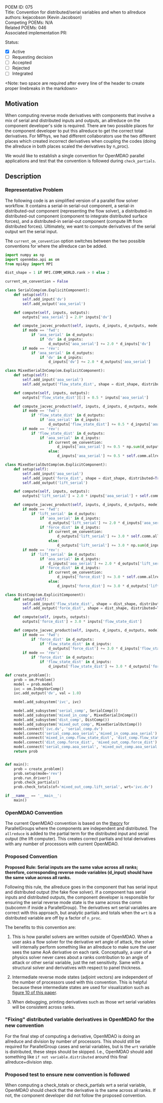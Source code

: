 POEM ID: 075  
Title: Convention for distributed/serial variables and when to allreduce  
authors: kejacobson (Kevin Jacobson)  
Competing POEMs: N/A  
Related POEMs: 046  
Associated implementation PR:  

Status:

- [x] Active
- [ ] Requesting decision
- [ ] Accepted
- [ ] Rejected
- [ ] Integrated

<Note: two space are required after every line of the header to create proper linebreaks in the markdown>

## Motivation

When computing reverse mode derivatives with components that involve a mix of serial
and distributed inputs and outputs, an allreduce on the component developer's side is required.
There are two possible places for the component developer to
put this allreduce to get the correct total derivatives. For MPhys, we had different
collaborators use the two different places which created incorrect derivatives when
coupling the codes (doing the allreduce in both places scaled the derivatives by n_proc).

We would like to establish a single convention for OpenMDAO parallel applications and test that the convention
is followed during `check_partials`.

## Description

### Representative Problem

The following code is an simplified version of a parallel flow solver workflow.
It contains a serial-in serial-out component,
a serial-in distributed-out component (representing the flow solver),
a distributed-in distributed-out component (component to integrate distributed surface forces),
and a distributed-in serial-out component (compute lift from distributed forces).
Ultimately, we want to compute derivatives of the serial output wrt the serial input.

The `current_om_convention` option switches between the two possible conventions for where the allreduce
can be added.

```python
import numpy as np
import openmdao.api as om
from mpi4py import MPI

dist_shape = 1 if MPI.COMM_WORLD.rank > 0 else 2

current_om_convention = False

class SerialComp(om.ExplicitComponent):
    def setup(self):
        self.add_input('dv')
        self.add_output('aoa_serial')

    def compute(self, inputs, outputs):
        outputs['aoa_serial'] = 2.0* inputs['dv']

    def compute_jacvec_product(self, inputs, d_inputs, d_outputs, mode):
        if mode == 'fwd':
            if 'aoa_serial' in d_outputs:
                if 'dv' in d_inputs:
                    d_outputs['aoa_serial'] += 2.0 * d_inputs['dv']
        if mode == 'rev':
            if 'aoa_serial' in d_outputs:
                if 'dv' in d_inputs:
                    d_inputs['dv'] += 2.0 * d_outputs['aoa_serial']

class MixedSerialInComp(om.ExplicitComponent):
    def setup(self):
        self.add_input('aoa_serial')
        self.add_output('flow_state_dist', shape = dist_shape, distributed=True)

    def compute(self, inputs, outputs):
        outputs['flow_state_dist'][:] = 0.5 * inputs['aoa_serial']

    def compute_jacvec_product(self, inputs, d_inputs, d_outputs, mode):
        if mode == 'fwd':
            if 'flow_state_dist' in d_outputs:
                if 'aoa_serial' in d_inputs:
                    d_outputs['flow_state_dist'] += 0.5 * d_inputs['aoa_serial']
        if mode == 'rev':
            if 'flow_state_dist' in d_outputs:
                if 'aoa_serial' in d_inputs:
                    if current_om_convention:
                        d_inputs['aoa_serial'] += 0.5 * np.sum(d_outputs['flow_state_dist'])
                    else:
                        d_inputs['aoa_serial'] += 0.5 * self.comm.allreduce(np.sum(d_outputs['flow_state_dist']))

class MixedSerialOutComp(om.ExplicitComponent):
    def setup(self):
        self.add_input('aoa_serial')
        self.add_input('force_dist', shape = dist_shape, distributed=True)
        self.add_output('lift_serial')

    def compute(self, inputs, outputs):
        outputs['lift_serial'] = 2.0 * inputs['aoa_serial'] + self.comm.allreduce(3.0 * np.sum(inputs['force_dist']))

    def compute_jacvec_product(self, inputs, d_inputs, d_outputs, mode):
        if mode == 'fwd':
            if 'lift_serial' in d_outputs:
                if 'aoa_serial' in d_inputs:
                    d_outputs['lift_serial'] += 2.0 * d_inputs['aoa_serial']
                if 'force_dist' in d_inputs:
                    if current_om_convention:
                        d_outputs['lift_serial'] += 3.0 * self.comm.allreduce(np.sum(d_inputs['force_dist']))
                    else:
                        d_outputs['lift_serial'] += 3.0 * np.sum(d_inputs['force_dist'])
        if mode == 'rev':
            if 'lift_serial' in d_outputs:
                if 'aoa_serial' in d_inputs:
                    d_inputs['aoa_serial'] += 2.0 * d_outputs['lift_serial']
                if 'force_dist' in d_inputs:
                    if current_om_convention:
                        d_inputs['force_dist'] += 3.0 * self.comm.allreduce(d_outputs['lift_serial'])
                    else:
                        d_inputs['force_dist'] += 3.0 * d_outputs['lift_serial']

class DistComp(om.ExplicitComponent):
    def setup(self):
        self.add_input('flow_state_dist', shape = dist_shape, distributed=True)
        self.add_output('force_dist', shape = dist_shape, distributed=True)

    def compute(self, inputs, outputs):
        outputs['force_dist'] = 3.0 * inputs['flow_state_dist']

    def compute_jacvec_product(self, inputs, d_inputs, d_outputs, mode):
        if mode == 'fwd':
            if 'force_dist' in d_outputs:
                if 'flow_state_dist' in d_inputs:
                    d_outputs['force_dist'] += 3.0 * d_inputs['flow_state_dist']
        if mode == 'rev':
            if 'force_dist' in d_outputs:
                if 'flow_state_dist' in d_inputs:
                    d_inputs['flow_state_dist'] += 3.0 * d_outputs['force_dist']

def create_problem():
    prob = om.Problem()
    model = prob.model
    ivc = om.IndepVarComp()
    ivc.add_output('dv', val = 1.0)

    model.add_subsystem('ivc', ivc)

    model.add_subsystem('serial_comp', SerialComp())
    model.add_subsystem('mixed_in_comp', MixedSerialInComp())
    model.add_subsystem('dist_comp', DistComp())
    model.add_subsystem('mixed_out_comp', MixedSerialOutComp())
    model.connect('ivc.dv', 'serial_comp.dv')
    model.connect('serial_comp.aoa_serial','mixed_in_comp.aoa_serial')
    model.connect('mixed_in_comp.flow_state_dist', 'dist_comp.flow_state_dist')
    model.connect('dist_comp.force_dist', 'mixed_out_comp.force_dist')
    model.connect('serial_comp.aoa_serial', 'mixed_out_comp.aoa_serial')
    return prob


def main():
    prob = create_problem()
    prob.setup(mode='rev')
    prob.run_driver()
    prob.check_partials()
    prob.check_totals(of='mixed_out_comp.lift_serial', wrt='ivc.dv')

if __name__ == '__main__':
    main()
```

### OpenMDAO Convention

The current OpenMDAO convention is based on the [theory](https://openmdao.org/newdocs/versions/latest/theory_manual/mpi.html) for ParallelGroups where the components are independent and distributed.
The `allreduce` is added to the partial term for the distributed input and serial output (the lift computer).
This creates correct partials and total derivatives with any number of processors with current OpenMDAO.

### Proposed Convention

__Proposed Rule: Serial inputs are the same value across all ranks;__
__therefore, corresponding reverse mode variables (d_input) should have the same value across all ranks.__

Following this rule, the allreduce goes in the component that has serial input and distributed output (the fake flow solver).
If a component has serial inputs and distributed outputs, the component developer is responsible for ensuring the serial reverse mode state is the same across the comm (subcomm if inside a ParallelGroup).
The derivatives wrt serial variables are correct with this approach, but analytic partials and totals when the `wrt` is a distributed variable are off by a factor of `n_proc`.

The benefits to this convention are:

1. This is how parallel solvers are written outside of OpenMDAO. When a user asks a flow solver for the derivative wrt angle of attack, the solver will internally perform something like an allreduce to make sure the user sees the same AoA derivative on each rank.
Conceptually, a user of a physics solver never cares about a ranks contribution to an angle of attack or other serial variable, just the net sensitivity.
Same with a structural solver and derivatives with respect to panel thickness.

2. Intermediate reverse mode states (adjoint vectors) are independent of the number of processors used with this convention.
This is helpful because these intermediate states are used for visualization such as [figure 10 of this paper](https://arc.aiaa.org/doi/full/10.2514/1.C032189).

3. When debugging, printing derivatives such as those wrt serial variables will be consistent across ranks.


### "Fixing" distributed variable derivatives in OpenMDAO for the new convention
For the final step of computing a derivative, OpenMDAO is doing an allreduce and division by number of processors. This should still be required for ParallelGroup cases and serial variables, but is the `wrt` variable is distributed, these steps should be skipped. I.e., OpenMDAO should add something like `if not variable.distributed` around this final allreduce+division step.

### Proposed test to ensure new convention is followed

When computing a check_totals or check_partials wrt a serial variable, OpenMDAO should check that the derivative is the same across all ranks.
If not, the component developer did not follow the proposed convention.
